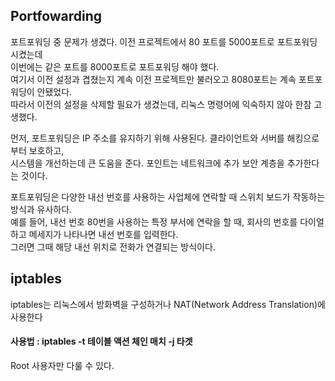 ## Portfowarding

포트포워딩 중 문제가 생겼다.
이전 프로젝트에서 80 포트를 5000포트로 포트포워딩 시켰는데  
이번에는 같은 포트를 8000포트로 포트포워딩 해야 했다.  
여기서 이전 설정과 겹쳤는지 계속 이전 프로젝트만 불러오고 8080포트는 계속 포트포워딩이 안됐었다.  
따라서 이전의 설정을 삭제할 필요가 생겼는데, 리눅스 명령어에 익숙하지 않아 한참 고생했다.  

먼저, 포트포워딩은 IP 주소를 유지하기 위해 사용된다. 클라이언트와 서버를 해킹으로부터 보호하고,  
시스템을 개선하는데 큰 도움을 준다. 포인트는 네트워크에 추가 보안 계층을 추가한다는 것이다.

포트포워딩은 다양한 내선 번호를 사용하는 사업체에 연락할 때 스위치 보드가 작동하는 방식과 유사하다.  
예를 들어, 내선 번호 80번을 사용하는 특정 부서에 연락을 할 때, 회사의 번호를 다이얼 하고 메세지가 나타나면 내선 번호를 입력한다.  
그러면 그때 해당 내선 위치로 전화가 연결되는 방식이다.  

## iptables

iptables는 리눅스에서 방화벽을 구성하거나 NAT(Network Address Translation)에 사용한다

#### 사용법 : iptables -t 테이블 액션 체인 매치 -j 타겟

Root 사용자만 다룰 수 있다.
